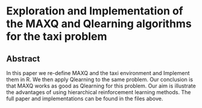 # Exploration and Implementation of the MAXQ and Qlearning algorithms for the taxi problem
## Abstract
In this paper we re-define MAXQ and the taxi environment and Implement them in R. We then apply
Qlearning to the same problem. Our conclusion is that MAXQ works as good as Qlearning for this
problem. Our aim is illustrate the advantages of using hierarchical reinforcement learning methods. The full paper and implementations can be found in the files above.
